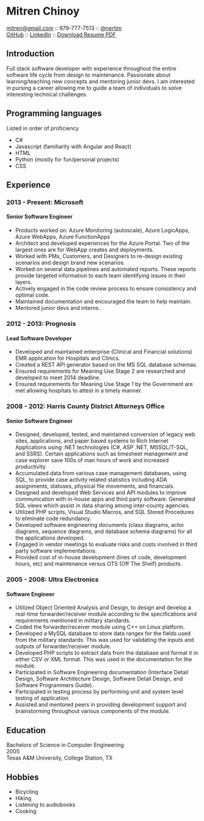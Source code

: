# Mitren Chinoy

mitren@gmail.com :: 979-777-7513 :: [@nertim](https://twitter.com/nertim)<br/>
[GitHub](https://github.com/nertim) :: [LinkedIn](https://linkedin.com/in/mitren) :: [Download Resume PDF](./resume.pdf)

## Introduction
Full stack software developer with experience throughout the entire software life cycle from design to maintenance. Passionate about learning/teaching new concepts and mentoring junior devs. I am interested in pursing a career allowing me to guide a team of individuals to solve interesting technical challenges.

## Programming languages
Listed in order of proficiency
- C#
- Javascript (familiarity with Angular and React)
- HTML
- Python (mostly for fun/personal projects)
- CSS

## Experience

### 2013 - Present: Microsoft
#### Senior Software Engineer
- Products worked on: Azure Monitoring (autoscale), Azure LogicApps, Azure WebApps, Azure FunctionApps
- Architect and developed experiences for the Azure Portal. Two of the largest ones are for WebApp creates and deployments.
- Worked with PMs, Customers, and Designers to re-design existing scenarios and design brand new scenarios. 
- Worked on several data pipelines and automated reports. These reports provide targeted information to each team identifying issues in their layers. 
- Actively engaged in the code review process to ensure consistency and optimal code.
- Maintained documentation and encouraged the team to help maintain.
- Mentored junior devs and interns.


### 2012 - 2013: Prognosis
#### Lead Software Developer
- Developed and maintained enterprise (Clinical and Financial solutions) EMR application for Hospitals and Clinics.
- Created a REST API generator based on the MS SQL database schemas.
- Ensured requirements for Meaning Use Stage 2 are researched and developed to meet 2014 deadline.
- Ensured requirements for Meaning Use Stage 1 by the Government are met allowing hospitals to attest in a timely manner.

### 2008 - 2012: Harris County District Attorneys Office
#### Senior Software Engineer
- Designed, developed, tested, and maintained conversion of legacy web sites, applications, and paper based systems to Rich Internet Applications using .NET technologies (C#, ASP .NET, MSSQL/T-SQL, and SSRS). Certain applications such as timesheet management and case explorer save 100s of man hours of work and increased productivity.
- Accumulated data from various case management databases, using SQL, to provide case activity related statistics including ADA assignments, statuses, physical file movements, and financials.
- Designed and developed Web Services and API modules to improve communication with in-house apps and third party software. Generated SQL views which assist in data sharing among inter-county agencies.
- Utilized PHP scripts, Visual Studio Macros, and SQL Stored Procedures to eliminate code redundancy.
- Developed software engineering documents (class diagrams, actor diagrams, sequence diagrams, and database schema diagrams) for all the applications developed.
- Engaged in vendor meetings to evaluate risks and costs involved in third party software implementations.
- Provided cost of in-house development (lines of code, development hours, etc) and maintenance versus OTS (Off The Shelf) products.

### 2005 - 2008: Ultra Electronics
#### Software Engineer
- Utilized Object Oriented Analysis and Design, to design and develop a real-time forwarder/receiver module according to the specifications and requirements mentioned in military standards.
- Coded the forwarder/receiver module using C++ on Linux platform.
- Developed a MySQL database to store data ranges for the fields used from the military standards. This was used for validating the inputs and outputs of forwarder/receiver module.
- Developed PHP scripts to extract data from the database and format it in either CSV or XML format. This was used in the documentation for the module.
- Participated in Software Engineering documentation (Interface Detail Design, Software Architecture Design, Software Detail Design, and Software Programmers Guide).
- Participated in testing process by performing unit and system level testing of application.
- Assisted and mentored peers in providing development support and brainstorming throughout various components of the module.



## Education
Bachelors of Science in Computer Engineering<br/>
2005<br/>
Texas A&M University, College Station, TX

## Hobbies
- Bicycling
- Hiking
- Listening to audiobooks
- Cooking


